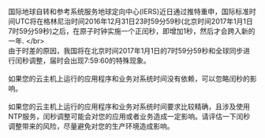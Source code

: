 国际地球自转和参考系统服务地球定向中心(IERS)近日通过推特重申，国际标准时间UTC将在格林尼治时间2016年12月31日23时59分59秒(北京时间2017年1月1日7时59分59秒)之后，在原子时钟实施一个正闰秒，即增加1秒，然后才会跨入新的一年.
&lt;/br&gt;
</br>
由于时差的原因，我国将在北京时间2017年1月1日的7时59分59秒和全球同步进行闰秒调整，届时会出现7:59:60的特殊现象。 
</br>
</br>
如果您的云主机上运行的应用程序和业务对系统时间没有依赖，可以忽略闰秒的影响。 
</br>
</br>
如果您的云主机上运行的应用程序和业务对系统时间要求比较精确，且涉及使用NTP服务，闰秒调整可能会对您的应用或者业务造成一定影响。请评估一下闰秒调整带来的风险，尽量避免对您的生产环境造成影响。